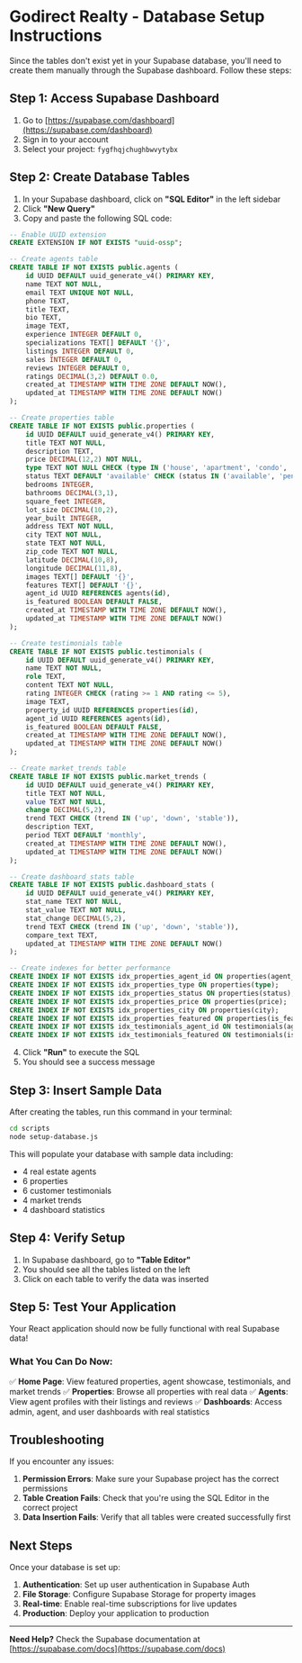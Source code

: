 # Godirect Realty - Database Setup Instructions

Since the tables don't exist yet in your Supabase database, you'll need to create them manually through the Supabase dashboard. Follow these steps:

## Step 1: Access Supabase Dashboard

1. Go to [https://supabase.com/dashboard](https://supabase.com/dashboard)
2. Sign in to your account
3. Select your project: `fygfhqjchughbwvytybx`

## Step 2: Create Database Tables

1. In your Supabase dashboard, click on **"SQL Editor"** in the left sidebar
2. Click **"New Query"**
3. Copy and paste the following SQL code:

```sql
-- Enable UUID extension
CREATE EXTENSION IF NOT EXISTS "uuid-ossp";

-- Create agents table
CREATE TABLE IF NOT EXISTS public.agents (
    id UUID DEFAULT uuid_generate_v4() PRIMARY KEY,
    name TEXT NOT NULL,
    email TEXT UNIQUE NOT NULL,
    phone TEXT,
    title TEXT,
    bio TEXT,
    image TEXT,
    experience INTEGER DEFAULT 0,
    specializations TEXT[] DEFAULT '{}',
    listings INTEGER DEFAULT 0,
    sales INTEGER DEFAULT 0,
    reviews INTEGER DEFAULT 0,
    ratings DECIMAL(3,2) DEFAULT 0.0,
    created_at TIMESTAMP WITH TIME ZONE DEFAULT NOW(),
    updated_at TIMESTAMP WITH TIME ZONE DEFAULT NOW()
);

-- Create properties table
CREATE TABLE IF NOT EXISTS public.properties (
    id UUID DEFAULT uuid_generate_v4() PRIMARY KEY,
    title TEXT NOT NULL,
    description TEXT,
    price DECIMAL(12,2) NOT NULL,
    type TEXT NOT NULL CHECK (type IN ('house', 'apartment', 'condo', 'townhouse', 'land', 'commercial')),
    status TEXT DEFAULT 'available' CHECK (status IN ('available', 'pending', 'sold', 'rented')),
    bedrooms INTEGER,
    bathrooms DECIMAL(3,1),
    square_feet INTEGER,
    lot_size DECIMAL(10,2),
    year_built INTEGER,
    address TEXT NOT NULL,
    city TEXT NOT NULL,
    state TEXT NOT NULL,
    zip_code TEXT NOT NULL,
    latitude DECIMAL(10,8),
    longitude DECIMAL(11,8),
    images TEXT[] DEFAULT '{}',
    features TEXT[] DEFAULT '{}',
    agent_id UUID REFERENCES agents(id),
    is_featured BOOLEAN DEFAULT FALSE,
    created_at TIMESTAMP WITH TIME ZONE DEFAULT NOW(),
    updated_at TIMESTAMP WITH TIME ZONE DEFAULT NOW()
);

-- Create testimonials table
CREATE TABLE IF NOT EXISTS public.testimonials (
    id UUID DEFAULT uuid_generate_v4() PRIMARY KEY,
    name TEXT NOT NULL,
    role TEXT,
    content TEXT NOT NULL,
    rating INTEGER CHECK (rating >= 1 AND rating <= 5),
    image TEXT,
    property_id UUID REFERENCES properties(id),
    agent_id UUID REFERENCES agents(id),
    is_featured BOOLEAN DEFAULT FALSE,
    created_at TIMESTAMP WITH TIME ZONE DEFAULT NOW(),
    updated_at TIMESTAMP WITH TIME ZONE DEFAULT NOW()
);

-- Create market_trends table
CREATE TABLE IF NOT EXISTS public.market_trends (
    id UUID DEFAULT uuid_generate_v4() PRIMARY KEY,
    title TEXT NOT NULL,
    value TEXT NOT NULL,
    change DECIMAL(5,2),
    trend TEXT CHECK (trend IN ('up', 'down', 'stable')),
    description TEXT,
    period TEXT DEFAULT 'monthly',
    created_at TIMESTAMP WITH TIME ZONE DEFAULT NOW(),
    updated_at TIMESTAMP WITH TIME ZONE DEFAULT NOW()
);

-- Create dashboard_stats table
CREATE TABLE IF NOT EXISTS public.dashboard_stats (
    id UUID DEFAULT uuid_generate_v4() PRIMARY KEY,
    stat_name TEXT NOT NULL,
    stat_value TEXT NOT NULL,
    stat_change DECIMAL(5,2),
    trend TEXT CHECK (trend IN ('up', 'down', 'stable')),
    compare_text TEXT,
    updated_at TIMESTAMP WITH TIME ZONE DEFAULT NOW()
);

-- Create indexes for better performance
CREATE INDEX IF NOT EXISTS idx_properties_agent_id ON properties(agent_id);
CREATE INDEX IF NOT EXISTS idx_properties_type ON properties(type);
CREATE INDEX IF NOT EXISTS idx_properties_status ON properties(status);
CREATE INDEX IF NOT EXISTS idx_properties_price ON properties(price);
CREATE INDEX IF NOT EXISTS idx_properties_city ON properties(city);
CREATE INDEX IF NOT EXISTS idx_properties_featured ON properties(is_featured);
CREATE INDEX IF NOT EXISTS idx_testimonials_agent_id ON testimonials(agent_id);
CREATE INDEX IF NOT EXISTS idx_testimonials_featured ON testimonials(is_featured);
```

4. Click **"Run"** to execute the SQL
5. You should see a success message

## Step 3: Insert Sample Data

After creating the tables, run this command in your terminal:

```bash
cd scripts
node setup-database.js
```

This will populate your database with sample data including:
- 4 real estate agents
- 6 properties
- 6 customer testimonials
- 4 market trends
- 4 dashboard statistics

## Step 4: Verify Setup

1. In Supabase dashboard, go to **"Table Editor"**
2. You should see all the tables listed on the left
3. Click on each table to verify the data was inserted

## Step 5: Test Your Application

Your React application should now be fully functional with real Supabase data!

### What You Can Do Now:

✅ **Home Page**: View featured properties, agent showcase, testimonials, and market trends
✅ **Properties**: Browse all properties with real data
✅ **Agents**: View agent profiles with their listings and reviews
✅ **Dashboards**: Access admin, agent, and user dashboards with real statistics

## Troubleshooting

If you encounter any issues:

1. **Permission Errors**: Make sure your Supabase project has the correct permissions
2. **Table Creation Fails**: Check that you're using the SQL Editor in the correct project
3. **Data Insertion Fails**: Verify that all tables were created successfully first

## Next Steps

Once your database is set up:

1. **Authentication**: Set up user authentication in Supabase Auth
2. **File Storage**: Configure Supabase Storage for property images
3. **Real-time**: Enable real-time subscriptions for live updates
4. **Production**: Deploy your application to production

---

**Need Help?** Check the Supabase documentation at [https://supabase.com/docs](https://supabase.com/docs)